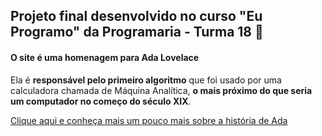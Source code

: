 ## Projeto final desenvolvido no curso "Eu Programo" da Programaria - Turma 18 :purple_heart:



#### O site é uma homenagem para Ada Lovelace 

Ela é **responsável pelo primeiro algoritmo** que foi usado por uma calculadora chamada de Máquina Analítica, **o mais próximo do que seria um computador no começo do século XIX**.

[Clique aqui e conheça mais um pouco mais sobre a história de Ada](https://siteada.vitoriade9.repl.co/)



